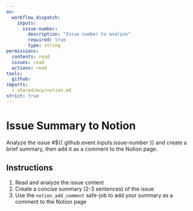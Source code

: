 ```yaml
---
on:
  workflow_dispatch:
    inputs:
      issue-number:
        description: "Issue number to analyze"
        required: true
        type: string
permissions:
  contents: read
  issues: read
  actions: read
tools:
  github:
imports:
  - shared/mcp/notion.md
strict: true
---
```


# Issue Summary to Notion

Analyze the issue #${{ github.event.inputs.issue-number }} and create a brief summary, then add it as a comment to the Notion page.

## Instructions

1. Read and analyze the issue content
2. Create a concise summary (2-3 sentences) of the issue
3. Use the `notion_add_comment` safe-job to add your summary as a comment to the Notion page
